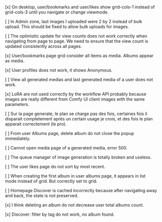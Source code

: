 [x] On desktop, user/bookmarks and user/likes show grid-cols-1 instead of grid-cols-3 until you navigate or change viewmode.

[ ] In Admin zone, last images I uploaded were 2 by 2 instead of bulk upload. This should be fixed to allow bulk uploads for images.

[ ] The optimistic update for view counts does not work correctly when navigating from page to page. We need to ensure that the view count is updated consistently across all pages.

[x] User/bookmarks page grid consider all items as media. Albums appear as media.

[x] User profiles does not work, it shows Anonymous.

[ ] View all generated medias and last generated media of a user does not work.

[x] LoRA are not used correctly by the workflow API probably because images are really different from Comfy UI client images with the same parameters.

[ ] Sur la page generate, le plan se charge pas des fois, certaines fois il disparait completement après un certain usage je crois, et des fois le plan apparait correctement (le pro).

[ ] From user Albums page, delete album do not close the popup immediately.

[ ] Cannot open media page of a generated media, error 500.

[ ] The queue manager of image generation is totally broken and useless.

[ ] The user likes page do not sort by most recent.

[ ] When creating the first album in user albums page, it appears in list mode instead of grid. But correctly set to grid.

[ ] Homepage Discover is cached incorrectly because after navigating away and back, the state is not preserved.

[x] I think deleting an album do not decrease user total albums count.

[x] Discover: filter by tag do not work, no album found.
